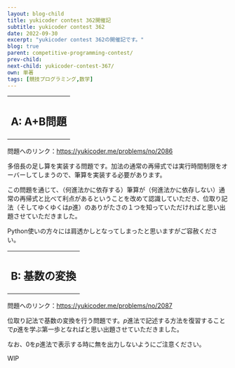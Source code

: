 ```yaml
---
layout: blog-child
title: yukicoder contest 362開催記
subtitle: yukicoder contest 362
date: 2022-09-30
excerpt: "yukicoder contest 362の開催記です。"
blog: true
parent: competitive-programming-contest/
prev-child:
next-child: yukicoder-contest-367/
own: 単著
tags: [競技プログラミング,数学]
---
```


<table>
  <tr>
    <th>
      <h2>A: A+B問題</h2>
    </th>
  </tr>
</table>

問題へのリンク：https://yukicoder.me/problems/no/2086

多倍長の足し算を実装する問題です。加法の通常の再帰式では実行時間制限をオーバーしてしまうので、筆算を実装する必要があります。

この問題を通じて、（何進法かに依存する）筆算が（何進法かに依存しない）通常の再帰式と比べて利点があるということを改めて認識していただき、位取り記法（そしてゆくゆくは$p$進）のありがたさの１つを知っていただければと思い出題させていただきました。

Python使いの方々には肩透かしとなってしまったと思いますがご容赦ください。


<table>
  <tr>
    <th>
      <h2>B: 基数の変換</h2>
    </th>
  </tr>
</table>

問題へのリンク：https://yukicoder.me/problems/no/2087

位取り記法で基数の変換を行う問題です。$p$進法で記述する方法を復習することで$p$進を学ぶ第一歩となればと思い出題させていただきました。

なお、$0$を$p$進法で表示する時に無を出力しないようにご注意ください。

WIP

